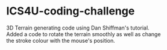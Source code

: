 # ICS4U-coding-challenge

3D Terrain generating code using Dan Shiffman's tutorial.  
Added a code to rotate the terrain smoothly as well as change  
the stroke colour with the mouse's position.
